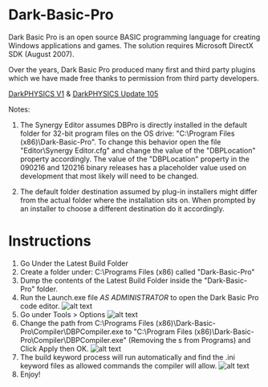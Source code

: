 # Dark-Basic-Pro
Dark Basic Pro is an open source BASIC programming language for creating Windows applications and games. The solution requires Microsoft DirectX SDK (August 2007).

Over the years, Dark Basic Pro produced many first and third party plugins which we have made free thanks to permission from third party developers.

[DarkPHYSICS V1](http://fstore.thegamecreators.com/DarkBasicPro/DarkPhysics_v1.zip) & 
[DarkPHYSICS Update 105](http://fstore.thegamecreators.com/DarkBasicPro/DarkPhysics_Update_105.zip)

Notes:

1. The Synergy Editor assumes DBPro is directly installed in the default folder for 32-bit program files on the OS drive: "C:\Program Files (x86)\Dark-Basic-Pro\". To change this behavior open the file "Editor\Synergy Editor.cfg" and change the value of the "DBPLocation" property accordingly. The value of the "DBPLocation" property in the 090216 and 120216 binary releases has a placeholder value used on development that most likely will need to be changed.

2. The default folder destination assumed by plug-in installers might differ from the actual folder where the installation sits on. When prompted by an installer to choose a different destination do it accordingly.

# Instructions
1. Go Under the Latest Build Folder
2. Create a folder under: C:\Programs Files (x86) called "Dark-Basic-Pro"
3. Dump the contents of the Latest Build Folder inside the "Dark-Basic-Pro" folder.
4. Run the Launch.exe file *AS ADMINISTRATOR* to open the Dark Basic Pro code editor.
![alt text](https://github.com/streamitwrong/Dark-Basic-Pro/blob/Initial-Files/launch%20run%20as%20admin.png?raw=true)
5. Go under Tools > Options
![alt text](https://github.com/streamitwrong/Dark-Basic-Pro/blob/Initial-Files/options%20screenshot.png?raw=true)
6. Change the path from C:\Programs Files (x86)\Dark-Basic-Pro\Compiler\DBPCompiler.exe to "C:\Program Files (x86)\Dark-Basic-Pro\Compiler\DBPCompiler.exe" (Removing the s from Programs) and Click Apply then OK.
![alt text](https://github.com/streamitwrong/Dark-Basic-Pro/blob/Initial-Files/fix%20compiler%20path.jpg?raw=true)
7. The build keyword process will run automatically and find the .ini keyword files as allowed commands the compiler will allow.
![alt text](https://github.com/streamitwrong/Dark-Basic-Pro/blob/Initial-Files/build%20keyword%20process.png?raw=true)
8. Enjoy!
